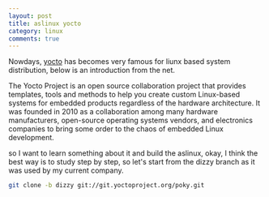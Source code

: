 ```yaml
---
layout: post
title: aslinux yocto
category: linux
comments: true
---
```


Nowdays, [yocto](https://www.yoctoproject.org/) has becomes very famous for liunx based system distribution, below is an introduction from the net.

The Yocto Project is an open source collaboration project that provides templates, tools and methods to help you create custom Linux-based systems for embedded products regardless of the hardware architecture. It was founded in 2010 as a collaboration among many hardware manufacturers, open-source operating systems vendors, and electronics companies to bring some order to the chaos of embedded Linux development.

so I want to learn something about it and build the aslinux, okay, I think the best way is to study step by step, so let's start from the dizzy branch as it was used by my current company.

```sh
git clone -b dizzy git://git.yoctoproject.org/poky.git 
```


